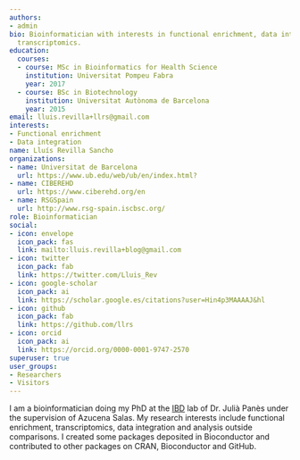 ```yaml
---
authors:
- admin
bio: Bioinformatician with interests in functional enrichment, data integration and
  transcriptomics.
education:
  courses:
  - course: MSc in Bioinformatics for Health Science
    institution: Universitat Pompeu Fabra
    year: 2017
  - course: BSc in Biotechnology
    institution: Universitat Autònoma de Barcelona
    year: 2015
email: lluis.revilla+llrs@gmail.com
interests:
- Functional enrichment
- Data integration
name: Lluís Revilla Sancho
organizations:
- name: Universitat de Barcelona
  url: https://www.ub.edu/web/ub/en/index.html?
- name: CIBEREHD
  url: https://www.ciberehd.org/en
- name: RSGSpain
  url: http://www.rsg-spain.iscbsc.org/
role: Bioinformatician
social:
- icon: envelope
  icon_pack: fas
  link: mailto:lluis.revilla+blog@gmail.com
- icon: twitter
  icon_pack: fab
  link: https://twitter.com/Lluis_Rev
- icon: google-scholar
  icon_pack: ai
  link: https://scholar.google.es/citations?user=Hin4p3MAAAAJ&hl
- icon: github
  icon_pack: fab
  link: https://github.com/llrs
- icon: orcid
  icon_pack: ai
  link: https://orcid.org/0000-0001-9747-2570
superuser: true
user_groups:
- Researchers
- Visitors
---
```


I am a bioinformatician doing my PhD at the [IBD](https://ibd-bcn.org) lab of Dr. Julià Panès under the supervision of Azucena Salas. My research interests include functional enrichment, transcriptomics, data integration and analysis outside comparisons. I created some packages deposited in Bioconductor and contributed to other packages on CRAN, Bioconductor and GitHub. 
